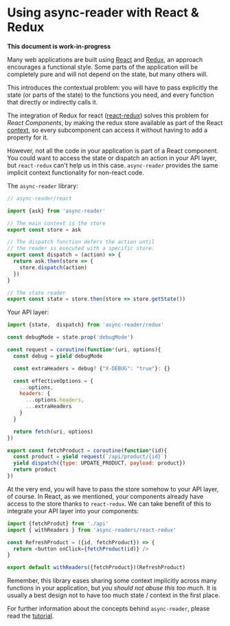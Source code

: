 Using async-reader with React & Redux
=====================================

**This document is work-in-progress**

Many web applications are built using [React](https://reactjs.org/)
and [Redux](https://github.com/reactjs/react-redux), an approach
encourages a functional style. Some parts of the application will be
completely pure and will not depend on the state, but many others
will.

This introduces the contextual problem: you will have to pass
explicitly the state (or parts of the state) to the functions you
need, and every function that directly or indirectly calls it.

The integration of Redux for react
([react-redux](https://github.com/reactjs/react-redux/blob/master/docs/api.md#provider-store))
solves this problem for *React Components*, by making the redux store
available as part of the
React [context](https://reactjs.org/docs/context.html), so every
subcomponent can access it without having to add a property for it.

However, not all the code in your application is part of a React
component. You could want to access the state or dispatch an action in
your API layer, but `react-redux` can't help us in this
case. `async-reader` provides the same implicit context functionality
for non-react code.


The `async-reader` library:

```javascript
// async-reader/react

import {ask} from 'async-reader'

// The main context is the store
export const store = ask

// The dispatch function defers the action until
// the reader is executed with a specific store.
export const dispatch = (action) => {
  return ask.then(store => {
    store.dispatch(action)
  })
}

// The state reader
export const state = store.then(store => store.getState())
```


Your API layer:
```javascript
import {state,  dispatch} from 'async-reader/redux'

const debugMode = state.prop('debugMode')

const request = coroutine(function*(uri, options){
  const debug = yield debugMode

  const extraHeaders = debug? {"X-DEBUG": "true"}: {}

  const effectiveOptions = {
    ...options,
    headers: {
      ...options.headers,
      ...extraHeaders
    } 
  }

  return fetch(uri, options)
})

export const fetchProduct = coroutine(function*(id){
  const product = yield request(`/api/product/{id}`)
  yield dispatch({type: UPDATE_PRODUCT, payload: product})
  return product
})
```


At the very end, you will have to pass the store somehow to your API
layer, of course. In React, as we mentioned, your components already
have access to the store thanks to `react-redux`. We can take benefit
of this to integrate your API layer into your components:

```javascript
import {fetchProdut} from './api'
import { withReaders } from 'async-readers/react-redux'

const RefreshProduct = ({id, fetchProduct}) => {
  return <button onClick={fetchProduct(id)} />
}

export default withReaders({fetchProduct})(RefreshProduct)
```

Remember, this library eases sharing some context implicitly across
many functions in your application, but *you should not abuse this too
much*. It is usually a best design not to have too much state /
context in the first place.

For further information about the concepts behind `async-reader`,
please read the [tutorial](./TUTORIAL.md).
